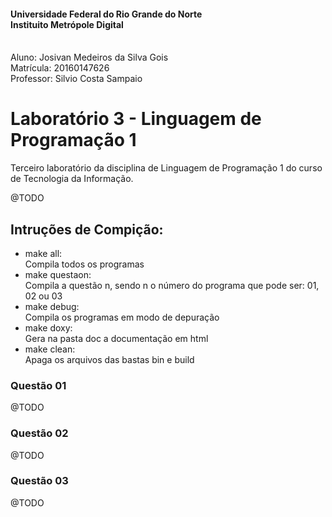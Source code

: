 #### Universidade Federal do Rio Grande do Norte <br> Instituito Metrópole Digital
<br>Aluno: Josivan Medeiros da Silva Gois
<br>Matrícula: 20160147626
<br>Professor: Silvio Costa Sampaio

# Laboratório 3 - Linguagem de Programação 1
Terceiro laboratório da disciplina de Linguagem de Programação 1 do curso de Tecnologia da Informação. 

@TODO

## Intruções de Compição:
- make all:<br>
Compila todos os programas
- make questaon:<br>
Compila a questão n, sendo n o número do programa que pode ser: 01, 02 ou 03
- make debug:<BR>
Compila os programas em modo de depuração
- make doxy:<BR>
Gera na pasta doc a documentação em html
- make clean:<BR>
Apaga os arquivos das bastas bin e build

### Questão 01

@TODO

### Questão 02

@TODO

### Questão 03

@TODO